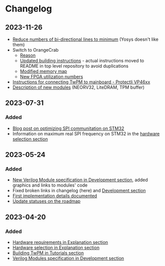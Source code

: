# Changelog

## 2023-11-26

* [Reduce numbers of bi-directional lines to minimum](../development/verilog_modules/)
  (Yosys doesn't like them)
* Switch to OrangeCrab
    - [Reason](../explanation/hardware-selection/#update-october-2023)
    - [Updated building instructions](../tutorials/building/) - actual
      instructions moved to README in top level repository to avoid duplications
    - [Modified memory map](../development/soc_fpga_communication/)
    - [New FPGA utilization numbers](../development/verilog_modules/#top-level)
* [Instructions for connecting TwPM to mainboard - Protectli VP46xx](../tutorials/mainboard-connection/)
* [Description of new modules](../development/verilog_modules/) (NEORV32,
  LiteDRAM, TPM buffer)

## 2023-07-31

### Added

* [Blog post on optimizing SPI communitation on STM32](https://blog.3mdeb.com/2023/2023-07-28-optimizing-spi-on-stm32/)
* Information on maximum real SPI frequency on STM32 in the [hardware selection section](../explanation/hardware-selection/#stm32l476rg-nucleo-board)

## 2023-05-24

### Added

* [New Verilog Module specification in Development section](../development/verilog_modules/#tpm-registers-module),
  added graphics and links to modules' code
* Fixed broken links in changelog (here) and [Development section](../development)
* [First implementation details documented](../explanation/compliance/)
* [Update statuses on the roadmap](../roadmap/)

## 2023-04-20

### Added

* [Hardware requirements in Explanation section](../explanation/)
* [Hardware selection in Explanation section](../explanation/)
* [Building TwPM in Tutorials section](../tutorials/building/)
* [Verilog Modules specification in Development section](../development/verilog_modules/)
